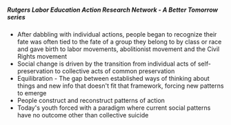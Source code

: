 ##### Rutgers Labor Education Action Research Network - A Better Tomorrow series

- After dabbling with individual actions, people began to recognize their fate was often tied to the fate of a group they belong to by class or race and gave birth to labor movements, abolitionist movement and the Civil Rights movement
- Social change is driven by the transition from individual acts of self-preservation to collective acts of common preservation
- Equilibration - The gap between established ways of thinking about things and new info that doesn't fit that framework, forcing new patterns to emerge
- People construct and reconstruct patterns of action 
- Today's youth forced with a paradigm where current social patterns have no outcome other than collective suicide